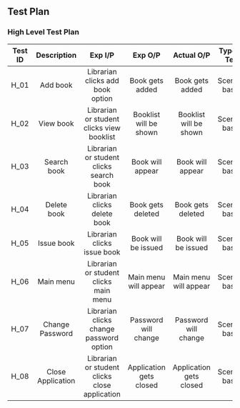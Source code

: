 ## Test Plan

### High Level Test Plan

| Test ID |    Description    |                    Exp I/P                    |         Exp O/P         |        Actual O/P       |  Type Of Test  |
|:-------:|:-----------------:|:---------------------------------------------:|:-----------------------:|:-----------------------:|:--------------:|
| H_01    | Add book          | Librarian clicks add book option              | Book gets added         | Book gets added         | Scenario based |
| H_02    | View book         | Librarian or student clicks view booklist     | Booklist will be shown  | Booklist will be shown  | Scenario based |
| H_03    | Search book       | Librarian or student clicks search book       | Book will appear        | Book will appear        | Scenario based |
| H_04    | Delete book       | Librarian clicks delete book                  | Book gets deleted       | Book gets deleted       | Scenario based |
| H_05    | Issue book        | Librarian clicks issue book                   | Book will be issued     | Book will be issued     | Scenario based |
| H_06    | Main menu         | Librarian or student clicks main menu         | Main menu will appear   | Main menu will appear   | Scenario based |
| H_07    | Change Password   | Librarian clicks change password option       | Password will change    | Password will change    | Scenario based |
| H_08    | Close Application | Librarian or student clicks close application | Application gets closed | Application gets closed | Scenario based |
